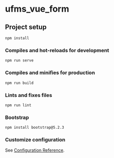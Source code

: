 # ufms_vue_form

## Project setup
```
npm install
```

### Compiles and hot-reloads for development
```
npm run serve
```

### Compiles and minifies for production
```
npm run build
```

### Lints and fixes files
```
npm run lint
```

### Bootstrap
```
npm install bootstrap@5.2.3
```

### Customize configuration
See [Configuration Reference](https://cli.vuejs.org/config/).
